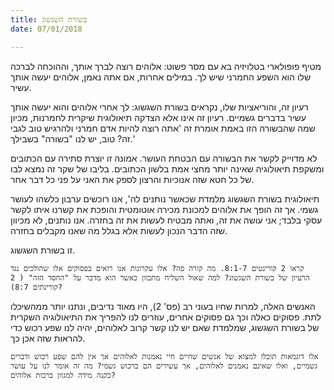 ```yaml
---
title: בשורת השגשוג
date: 07/01/2018

---
```


מטיף פופולארי בטלויזיה בא עם מסר פשוט: אלוהים רוצה לברך אותך, וההוכחה לברכה שלו הוא השפע החמרני שיש לך. במילים אחרות, אם אתה נאמן, אלוהים יעשה אותך עשיר.

רעיון זה, והוריאציות שלו, נקראים בשורת השגשוג: לך אחרי אלוהים והוא יעשה אותך עשיר בדברים גשמיים.  רעיון זה אינו אלא הצדקה תיאולוגית שיקרית לחמרנות, מכיון שמה שהבשורה הזו באמת אומרת זה 'אתה רוצה להיות אדם חמרני ולהרגיש טוב לגבי זה? טוב, יש לנו "בשורה" בשבילך.'

לא מדוייק לקשר את הבשורה עם הבטחת העושר. אמונה זו יוצרת סתירה עם הכתובים ומשקפת תיאולוגיה שאינה יותר מחצי אמת בלשון הכתובים. בליבו של שקר זה נמצא לבו של כל חטא שזה אנוכיות והרצון לספק את האני על פני כל דבר אחר. 

תיאולוגית בשורת השגשוג מלמדת שכאשר נותנים לה', אנו רוכשים ערבון כלשהו לעושר גשמי. אך זה הופך את אלוהים למכונת מכירה אוטומטית והופכת את קשרנו איתו לקשר עסקי בלבד; אני עושה את זה, ואתה מבטיח לעשות את זה בחזרה. אנו נותנים, לא מכיוון שזה הדבר הנכון לעשות אלא בגלל מה שאנו מקבלים בחזרה. 

זו בשורת השגשוג.

`קראו 2 קורינטים 8:1-7. מה קורה פה? אלו עקרונות אנו רואים בפסוקים אלו שהולכים נגד הרעיון של בשורת השגשוג? למה שאול השליח מתכוון כאשר הוא מדבר על "החסד הזה" ( 2 קורינתים 8:7)?`

האנשים האלה, למרות שחיו בעוני רב (פס' 2), היו מאוד נדיבים, ונתנו יותר ממהשיכלו לתת. פסוקים כאלה וכך גם פסוקים אחרים, עוזרים לנו להפריך את התיאולוגיה השקרית של בשורת השגשוג, שמלמדת שאם יש לנו קשר קרוב לאלוהים, יהיה לנו שפע רכוש כדי להראות שזה אכן כך. 

`אלו דוגמאות תוכלו למצוא של אנשים שחיים חיי נאמנות לאלוהים אך אין להם שפע רכוש ודברים גשמיים, ואלו שאינם נאמנים לאלוהים, אך עשירים הם ברכוש גשמי? מה זה אומר לנו על עושר כקנה מידה למגוון ברכות אלוהים?`